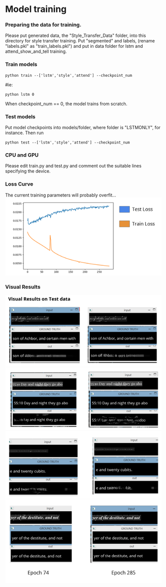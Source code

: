 # Model training

### Preparing the data for training.

Please put generated data, the "Style_Transfer_Data" folder, into this directory for style transfer training.
Put "segmented" and labels, (rename "labels.pkl" as "train_labels.pkl") and put in data folder for lstm and attend_show_and_tell training.

### Train models
```
python train --['lstm','style','attend'] --checkpoint_num
```
#ie:
```
python lstm 0
```

When checkpoint_num == 0, the model trains from scratch.

### Test models

Put model checkpoints into models/folder, where folder is "LSTMONLY", for instance.
Then run
```
python test --['lstm','style','attend'] --checkpoint_num
```

### CPU and GPU 
Please edit train.py and test.py and comment out the suitable lines specifying the device.

### Loss Curve
The current training parameters will probably overfit... 
![loss](loss.PNG)

### Visual Results
![v_1](v_1.PNG)
![v_2](v_2.PNG)
![v_3](v_3.PNG)
![v_4](v_4.PNG)

